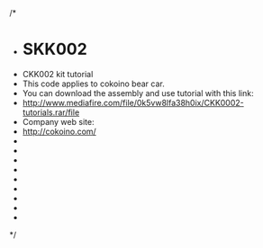 /*
 * # SKK002
 * CKK002 kit tutorial
 * This code applies to cokoino bear car.
 * You can download the assembly and use tutorial with this link:
 * http://www.mediafire.com/file/0k5vw8lfa38h0ix/CKK0002-tutorials.rar/file
 * Company web site:
 * http://cokoino.com/
 *
 *
 *
 *
 *
 *
 *
 *
 *
 */
